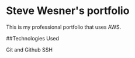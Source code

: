 # Steve Wesner's portfolio
This is my professional portfolio that uses AWS.

##Technologies Used

Git and Github
SSH 
